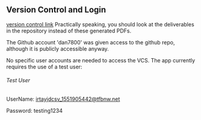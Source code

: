 ## Version Control and Login
[version control link](https://github.com/hgzimmerman/SWEN344-web-project)
Practically speaking, you should look at the deliverables in the repository instead of these generated PDFs.

The Github account 'dan7800' was given access to the github repo, although it is publicly accessible anyway.

No specific user accounts are needed to access the VCS.
The app currently requires the use of a test user:

###### Test User

UserName: irtayjdcsv_1551905442@tfbnw.net

Password: testing1234
